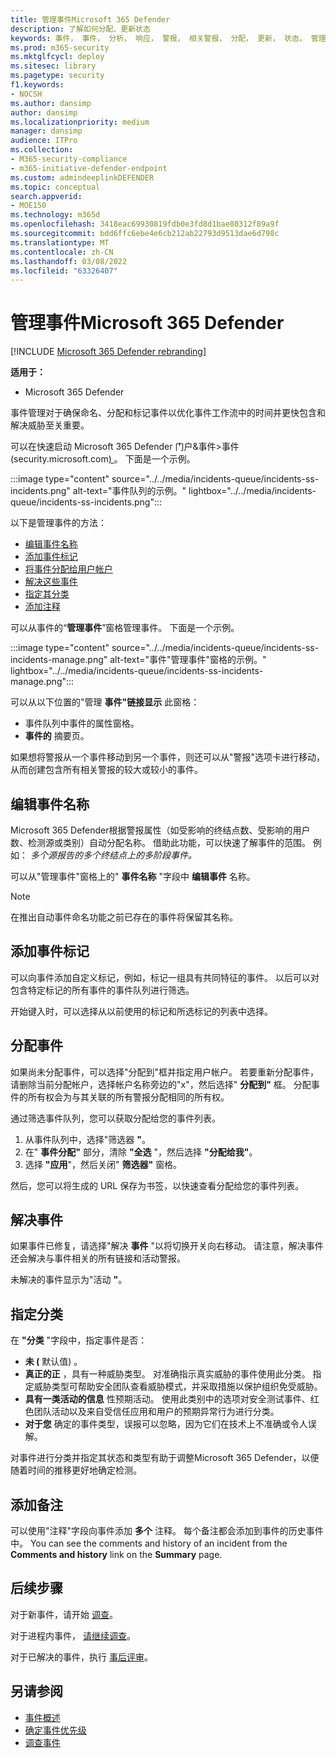 ```yaml
---
title: 管理事件Microsoft 365 Defender
description: 了解如何分配、更新状态
keywords: 事件， 事件， 分析， 响应， 警报， 相关警报， 分配， 更新， 状态， 管理， 分类， microsoft， 365， m365
ms.prod: m365-security
ms.mktglfcycl: deploy
ms.sitesec: library
ms.pagetype: security
f1.keywords:
- NOCSH
ms.author: dansimp
author: dansimp
ms.localizationpriority: medium
manager: dansimp
audience: ITPro
ms.collection:
- M365-security-compliance
- m365-initiative-defender-endpoint
ms.custom: admindeeplinkDEFENDER
ms.topic: conceptual
search.appverid:
- MOE150
ms.technology: m365d
ms.openlocfilehash: 3418eac69930819fdb0e3fd8d1bae80312f89a9f
ms.sourcegitcommit: bdd6ffc6ebe4e6cb212ab22793d9513dae6d798c
ms.translationtype: MT
ms.contentlocale: zh-CN
ms.lasthandoff: 03/08/2022
ms.locfileid: "63326407"
---
```

# <a name="manage-incidents-in-microsoft-365-defender"></a>管理事件Microsoft 365 Defender

[!INCLUDE [Microsoft 365 Defender rebranding](../includes/microsoft-defender.md)]


**适用于：**
- Microsoft 365 Defender

事件管理对于确保命名、分配和标记事件以优化事件工作流中的时间并更快包含和解决威胁至关重要。

可以在快速启动 Microsoft 365 Defender 门户&事件>事件 (security.microsoft.com[) ](https://security.microsoft.com)。 下面是一个示例。

:::image type="content" source="../../media/incidents-queue/incidents-ss-incidents.png" alt-text="事件队列的示例。" lightbox="../../media/incidents-queue/incidents-ss-incidents.png":::

以下是管理事件的方法：

- [编辑事件名称](#edit-the-incident-name)
- [添加事件标记](#add-incident-tags)
- [将事件分配给用户帐户](#assign-an-incident)
- [解决这些事件](#resolve-an-incident)
- [指定其分类](#specify-the-classification)
- [添加注释](#add-comments)

可以从事件的“**管理事件**”窗格管理事件。 下面是一个示例。

:::image type="content" source="../../media/incidents-queue/incidents-ss-incidents-manage.png" alt-text="事件&quot;管理事件&quot;窗格的示例。" lightbox="../../media/incidents-queue/incidents-ss-incidents-manage.png":::

可以从以下位置的"管理 **事件"链接显示** 此窗格：

- 事件队列中事件的属性窗格。
- **事件的** 摘要页。

如果想将警报从一个事件移动到另一个事件，则还可以从"警报"选项卡进行移动，从而创建包含所有相关警报的较大或较小的事件。

## <a name="edit-the-incident-name"></a>编辑事件名称

Microsoft 365 Defender根据警报属性（如受影响的终结点数、受影响的用户数、检测源或类别）自动分配名称。 借助此功能，可以快速了解事件的范围。 例如： *多个源报告的多个终结点上的多阶段事件。*

可以从"管理事件"窗格上的" **事件名称** "字段中 **编辑事件** 名称。

> [!NOTE]
> 在推出自动事件命名功能之前已存在的事件将保留其名称。

## <a name="add-incident-tags"></a>添加事件标记

可以向事件添加自定义标记，例如，标记一组具有共同特征的事件。 以后可以对包含特定标记的所有事件的事件队列进行筛选。

开始键入时，可以选择从以前使用的标记和所选标记的列表中选择。

## <a name="assign-an-incident"></a>分配事件

如果尚未分配事件，可以选择"分配到"框并指定用户帐户。 若要重新分配事件，请删除当前分配帐户，选择帐户名称旁边的"x"，然后选择" **分配到"** 框。 分配事件的所有权会为与其关联的所有警报分配相同的所有权。

通过筛选事件队列，您可以获取分配给您的事件列表。 

1. 从事件队列中，选择"筛选器 **"**。
2. 在" **事件分配"** 部分，清除 **"全选** "，然后选择 **"分配给我"**。
3. 选择 **"应用**"，然后关闭" **筛选器"** 窗格。

然后，您可以将生成的 URL 保存为书签，以快速查看分配给您的事件列表。

## <a name="resolve-an-incident"></a>解决事件

如果事件已修复，请选择"解决 **事件** "以将切换开关向右移动。 请注意，解决事件还会解决与事件相关的所有链接和活动警报。

未解决的事件显示为"活动 **"**。

## <a name="specify-the-classification"></a>指定分类

在 **"分类** "字段中，指定事件是否：

- **未 (** 默认值) 。
- **真正的正** ，具有一种威胁类型。 对准确指示真实威胁的事件使用此分类。 指定威胁类型可帮助安全团队查看威胁模式，并采取措施以保护组织免受威胁。
- **具有一类活动的信息** 性预期活动。 使用此类别中的选项对安全测试事件、红色团队活动以及来自受信任应用和用户的预期异常行为进行分类。
- **对于您** 确定的事件类型，误报可以忽略，因为它们在技术上不准确或令人误解。

对事件进行分类并指定其状态和类型有助于调整Microsoft 365 Defender，以便随着时间的推移更好地确定检测。

## <a name="add-comments"></a>添加备注

可以使用"注释"字段向事件添加 **多个** 注释。 每个备注都会添加到事件的历史事件中。 You can see the comments and history of an incident from the **Comments and history** link on the **Summary** page.

## <a name="next-steps"></a>后续步骤

对于新事件，请开始 [调查](investigate-incidents.md)。

对于进程内事件， [请继续调查](investigate-incidents.md)。

对于已解决的事件，执行 [事后评审](first-incident-post.md)。

## <a name="see-also"></a>另请参阅

- [事件概述](incidents-overview.md)
- [确定事件优先级](incident-queue.md)
- [调查事件](investigate-incidents.md)
